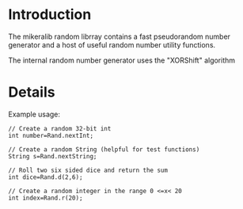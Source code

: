 # Introduction #

The mikeralib random librray contains a fast pseudorandom number generator and a host of useful random number utility functions.

The internal random number generator uses the "XORShift" algorithm

# Details #

Example usage:

```
// Create a random 32-bit int
int number=Rand.nextInt;

// Create a random String (helpful for test functions)
String s=Rand.nextString;

// Roll two six sided dice and return the sum
int dice=Rand.d(2,6);

// Create a random integer in the range 0 <=x< 20
int index=Rand.r(20);

```